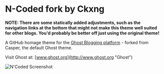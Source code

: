 N-Coded fork by Ckxng
=====================

**NOTE: There are some statically added adjustments, such as the navigation links at the bottom that might not make this theme well suited for other blogs.  You'd probably be better off just using the original theme!**

A GitHub homage theme for the [Ghost Blogging platform](http://ghost.org "Ghost Blogging Platform") - forked from Casper, the default Ghost theme.

Visit Ghost at: [www.ghost.org](http://www.ghost.org "Ghost")

![N'Coded Screenshot](ncodedscreen.png?raw=true)
